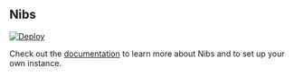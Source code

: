 ## Nibs

[![Deploy](https://www.herokucdn.com/deploy/button.png)](https://heroku.com/deploy)

Check out the [documentation](http://heroku.github.io/nibs) to learn more about Nibs and to set up your own instance.
